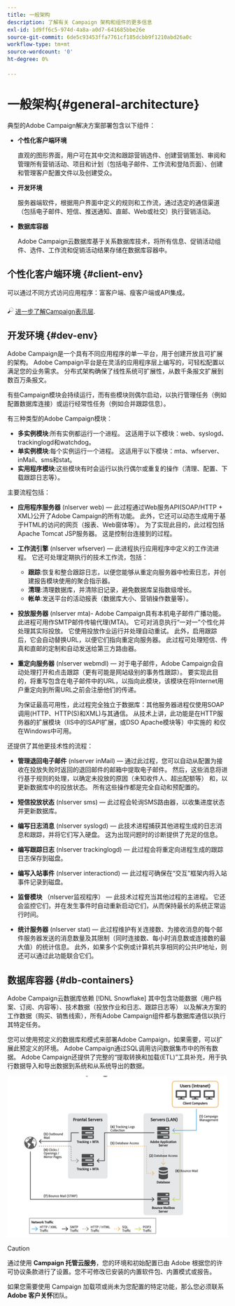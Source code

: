 ```yaml
---
title: 一般架构
description: 了解有关 Campaign 架构和组件的更多信息
exl-id: 1d9ff6c5-974d-4a8a-a0d7-641685bbe26e
source-git-commit: 6de5c93453ffa7761cf185dcbb9f1210abd26a0c
workflow-type: tm+mt
source-wordcount: '0'
ht-degree: 0%

---
```


# 一般架构{#general-architecture}

典型的Adobe Campaign解决方案部署包含以下组件：

* **个性化客户端环境**

   直观的图形界面，用户可在其中交流和跟踪营销选件、创建营销策划、审阅和管理所有营销活动、项目和计划（包括电子邮件、工作流和登陆页面）、创建和管理客户配置文件以及创建受众。

* **开发环境**

   服务器端软件，根据用户界面中定义的规则和工作流，通过选定的通信渠道（包括电子邮件、短信、推送通知、直邮、Web或社交）执行营销活动。

* **数据库容器**

   Adobe Campaign云数据库基于关系数据库技术，将所有信息、促销活动组件、选件、工作流和促销活动结果存储在数据库容器中。

## 个性化客户端环境 {#client-env}

可以通过不同方式访问应用程序：富客户端、瘦客户端或API集成。

![](../assets/do-not-localize/glass.png) [进一步了解Campaign表示层](../start/ac-components.md).

## 开发环境 {#dev-env}

Adobe Campaign是一个具有不同应用程序的单一平台，用于创建开放且可扩展的架构。 Adobe Campaign平台是在灵活的应用程序层上编写的，可轻松配置以满足您的业务需求。 分布式架构确保了线性系统可扩展性，从数千条报文扩展到数百万条报文。

有些Campaign模块会持续运行，而有些模块则偶尔启动，以执行管理任务（例如配置数据库连接）或运行经常性任务（例如合并跟踪信息）。

有三种类型的Adobe Campaign模块：

* **多实例模块**:所有实例都运行一个进程。 这适用于以下模块：web、syslogd、trackinglogd和watchdog。
* **单实例模块**:每个实例运行一个进程。 这适用于以下模块：mta、wfserver、inMail、sms和stat。
* **实用程序模块**:这些模块有时会运行以执行偶尔或重复的操作（清理、配置、下载跟踪日志等）。

主要流程包括：

* **应用程序服务器** (nlserver web) — 此过程通过Web服务API(SOAP/HTTP + XML)公开了Adobe Campaign的所有功能。 此外，它还可以动态生成用于基于HTML的访问的网页（报表、Web窗体等）。 为了实现此目的，此过程包括Apache Tomcat JSP服务器。 这是控制台连接到的过程。

* **工作流引擎** (nlserver wfserver) — 此进程执行应用程序中定义的工作流进程。 它还可处理定期执行的技术工作流，包括：

   * **跟踪**:恢复和整合跟踪日志，以便您能够从重定向服务器中检索日志，并创建报告模块使用的聚合指示器。
   * **清理**:清理数据库，并清除旧记录，避免数据库呈指数级增长。
   * **帐单**:发送平台的活动报表（数据库大小、营销操作数量等）。

* **投放服务器** (nlserver mta)- Adobe Campaign具有本机电子邮件广播功能。 此进程可用作SMTP邮件传输代理(MTA)。 它可对消息执行“一对一”个性化并处理其实际投放。 它使用投放作业运行并处理自动重试。 此外，启用跟踪后，它会自动替换URL，以便它们指向重定向服务器。 此过程可处理短信、传真和直邮的定制和自动发送给第三方路由器。

* **重定向服务器** (nlserver webmdl) — 对于电子邮件，Adobe Campaign会自动处理打开和点击跟踪（更有可能是网站级别的事务性跟踪）。 要实现此目的，将重写包含在电子邮件中的URL，以指向此模块，该模块在将Internet用户重定向到所需URL之前会注册他们的传递。

   为保证最高可用性，此过程完全独立于数据库：其他服务器进程仅使用SOAP调用(HTTP、HTTP(S)和XML)与其通信。 从技术上讲，此功能是在HTTP服务器的扩展模块（IIS中的ISAPI扩展，或DSO Apache模块等）中实施的 和仅在Windows中可用。

还提供了其他更技术性的流程：

* **管理退回电子邮件** (nlserver inMail) — 通过此过程，您可以自动从配置为接收在投放失败时返回的退回邮件的邮箱中提取电子邮件。 然后，这些消息将进行基于规则的处理，以确定未投放的原因（未知收件人、超出配额等） 和，以更新数据库中的投放状态。 所有这些操作都是完全自动和预配置的。

* **短信投放状态** (nlserver sms) — 此过程会轮询SMS路由器，以收集进度状态并更新数据库。

* **编写日志消息** (nlserver syslogd) — 此技术进程捕获其他进程生成的日志消息和跟踪，并将它们写入硬盘。 这为出现问题时的诊断提供了充足的信息。

* **编写跟踪日志** (nlserver trackinglogd) — 此过程会将重定向进程生成的跟踪日志保存到磁盘。

* **编写入站事件** (nlserver interactiond) — 此过程可确保在“交互”框架内将入站事件记录到磁盘。

* **监督模块** （nlserver监视程序） — 此技术过程充当其他过程的主进程。 它还会监控它们，并在发生事件时自动重新启动它们，从而保持最长的系统正常运行时间。

* **统计服务器** (nlserver stat) — 此过程维护有关连接数、为接收消息的每个邮件服务器发送的消息数量及其限制（同时连接数、每小时消息数或连接数的最大值）的统计信息。 此外，如果多个实例或计算机共享相同的公共IP地址，则还可以通过此功能联合它们。

## 数据库容器 {#db-containers}

Adobe Campaign云数据库依赖 [!DNL Snowflake] 其中包含功能数据（用户档案、订阅、内容等）、技术数据（投放作业和日志、跟踪日志等） 以及解决方案的工作数据（购买、销售线索），所有Adobe Campaign组件都与数据库通信以执行其特定任务。

您可以使用预定义的数据库和模式来部署Adobe Campaign，如果需要，可以扩展此预定义的环境。 Adobe Campaign通过SQL调用访问数据集市中的所有数据。 Adobe Campaign还提供了完整的“提取转换和加载(ETL)”工具补充，用于执行数据导入和导出数据到系统和从系统导出的数据。

![](assets/data-flow-diagram.png)


>[!CAUTION]
>
>通过使用 **Campaign 托管云服务**，您的环境和初始配置已由 Adobe 根据您的许可协议条款进行了设置。您不可修改已安装的内置软件包、内置模式或报告。
>
>如果您需要使用 Campaign 加载项或尚未为您配置的特定功能，那么您必须联系 **Adobe 客户关怀**&#x200B;团队。